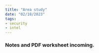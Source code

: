 ```yaml
---
title: "Area study"
date: "02/18/2023"
tags:
- security
- intel
---
```


### Notes and PDF worksheet incoming.